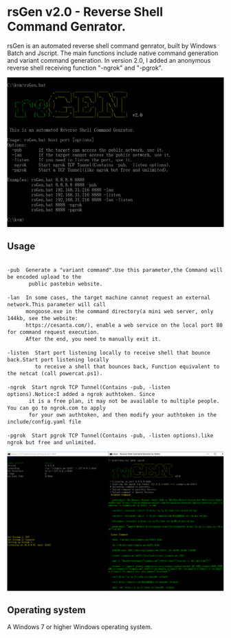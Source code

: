 
 rsGen v2.0 - Reverse Shell Command Genrator.
 =

  rsGen is an automated reverse shell command genrator, built by Windows Batch and Jscript. The main functions include native command generation and variant command generation. In version 2.0, I added an anonymous reverse shell receiving function "-ngrok" and "-pgrok".
  
![rsGen](https://raw.githubusercontent.com/FlyfishSec/rsGen/master/doc/rsgen.png "rsGen")

## Usage


```

-pub  Generate a "variant command".Use this parameter,the Command will be encoded upload to the
       public pastebin website.

-lan  In some cases, the target machine cannot request an external network.This parameter will call
      mongoose.exe in the command directory(a mini web server, only 144kb, see the website: 
      https://cesanta.com/), enable a web service on the local port 80 for command request execution.
      After the end, you need to manually exit it.

-listen  Start port listening locally to receive shell that bounce back.Start port listening locally 
         to receive a shell that bounces back, Function equivalent to the netcat (call powercat.ps1).

-ngrok  Start ngrok TCP Tunnel(Contains -pub, -listen options).Notice:I added a ngrok authtoken. Since
       it is a free plan, it may not be available to multiple people. You can go to ngrok.com to apply 
       for your own authtoken, and then modify your authtoken in the include/config.yaml file

-pgrok  Start pgrok TCP Tunnel(Contains -pub, -listen options).like ngrok but free and unlimited.

```
![rsGen](https://raw.githubusercontent.com/FlyfishSec/rsGen/master/doc/rsgen-pgrok.png "rsGen-pgrok")


## Operating system

   A Windows 7 or higher Windows operating system.




